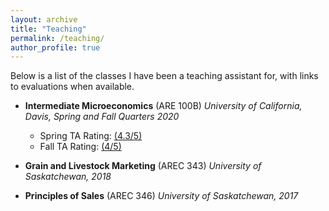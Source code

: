 ```yaml
---
layout: archive
title: "Teaching"
permalink: /teaching/
author_profile: true
---
```


Below is a list of the classes I have been a teaching assistant for, with links to evaluations when available.

 - **Intermediate Microeconomics** (ARE 100B) *University of California, Davis, Spring and Fall Quarters 2020*
      * Spring TA Rating: [(4.3/5)](http://devinserfas.github.io/files/TA_Performance_Survey_ARE_100B_Spring_2020.pdf)
      * Fall TA Rating: [(4/5)](http://devinserfas.github.io/files/TA_Performance_Survey_ARE_100B_Fall_2020.pdf)

  - **Grain and Livestock Marketing** (AREC 343) *University of Saskatchewan, 2018*

  - **Principles of Sales** (AREC 346) *University of Saskatchewan, 2017*


